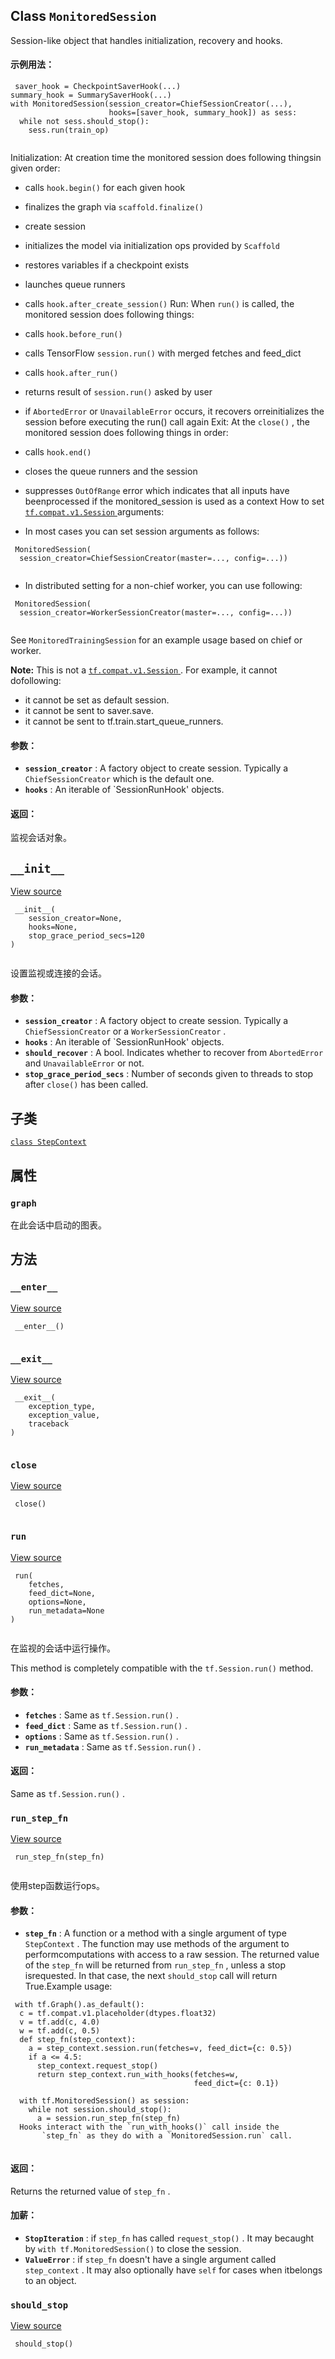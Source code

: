 

## Class  `MonitoredSession` 
Session-like object that handles initialization, recovery and hooks.

#### 示例用法：


```
 saver_hook = CheckpointSaverHook(...)
summary_hook = SummarySaverHook(...)
with MonitoredSession(session_creator=ChiefSessionCreator(...),
                      hooks=[saver_hook, summary_hook]) as sess:
  while not sess.should_stop():
    sess.run(train_op)
 
```

Initialization: At creation time the monitored session does following thingsin given order:

- calls  `hook.begin()`  for each given hook
- finalizes the graph via  `scaffold.finalize()` 
- create session
- initializes the model via initialization ops provided by  `Scaffold` 
- restores variables if a checkpoint exists
- launches queue runners
- calls  `hook.after_create_session()` 
Run: When  `run()`  is called, the monitored session does following things:

- calls  `hook.before_run()` 
- calls TensorFlow  `session.run()`  with merged fetches and feed_dict
- calls  `hook.after_run()` 
- returns result of  `session.run()`  asked by user
- if  `AbortedError`  or  `UnavailableError`  occurs, it recovers orreinitializes the session before executing the run() call again
Exit: At the  `close()` , the monitored session does following things in order:

- calls  `hook.end()` 
- closes the queue runners and the session
- suppresses  `OutOfRange`  error which indicates that all inputs have beenprocessed if the monitored_session is used as a context
How to set [ `tf.compat.v1.Session` ](https://tensorflow.google.cn/api_docs/python/tf/compat/v1/Session) arguments:

- In most cases you can set session arguments as follows:


```
 MonitoredSession(
  session_creator=ChiefSessionCreator(master=..., config=...))
 
```

- In distributed setting for a non-chief worker, you can use following:


```
 MonitoredSession(
  session_creator=WorkerSessionCreator(master=..., config=...))
 
```

See  `MonitoredTrainingSession`  for an example usage based on chief or worker.


**Note:**  This is not a [ `tf.compat.v1.Session` ](https://tensorflow.google.cn/api_docs/python/tf/compat/v1/Session). For example, it cannot dofollowing:
- it cannot be set as default session.
- it cannot be sent to saver.save.
- it cannot be sent to tf.train.start_queue_runners.


#### 参数：
- **`session_creator`** : A factory object to create session. Typically a `ChiefSessionCreator`  which is the default one.
- **`hooks`** : An iterable of `SessionRunHook' objects.


#### 返回：
监视会话对象。

##  `__init__` 
[View source](https://github.com/tensorflow/tensorflow/blob/r2.0/tensorflow/python/training/monitored_session.py#L1006-L1014)

```
 __init__(
    session_creator=None,
    hooks=None,
    stop_grace_period_secs=120
)
 
```

设置监视或连接的会话。

#### 参数：
- **`session_creator`** : A factory object to create session. Typically a `ChiefSessionCreator`  or a  `WorkerSessionCreator` .
- **`hooks`** : An iterable of `SessionRunHook' objects.
- **`should_recover`** : A bool. Indicates whether to recover from  `AbortedError` and  `UnavailableError`  or not.
- **`stop_grace_period_secs`** : Number of seconds given to threads to stop after `close()`  has been called.


## 子类
[ `class StepContext` ](https://tensorflow.google.cn/api_docs/python/tf/compat/v1/train/MonitoredSession/StepContext)

## 属性


###  `graph` 
在此会话中启动的图表。

## 方法


###  `__enter__` 
[View source](https://github.com/tensorflow/tensorflow/blob/r2.0/tensorflow/python/training/monitored_session.py#L855-L856)

```
 __enter__()
 
```

###  `__exit__` 
[View source](https://github.com/tensorflow/tensorflow/blob/r2.0/tensorflow/python/training/monitored_session.py#L858-L863)

```
 __exit__(
    exception_type,
    exception_value,
    traceback
)
 
```

###  `close` 
[View source](https://github.com/tensorflow/tensorflow/blob/r2.0/tensorflow/python/training/monitored_session.py#L852-L853)

```
 close()
 
```

###  `run` 
[View source](https://github.com/tensorflow/tensorflow/blob/r2.0/tensorflow/python/training/monitored_session.py#L736-L754)

```
 run(
    fetches,
    feed_dict=None,
    options=None,
    run_metadata=None
)
 
```

在监视的会话中运行操作。

This method is completely compatible with the  `tf.Session.run()`  method.

#### 参数：
- **`fetches`** : Same as  `tf.Session.run()` .
- **`feed_dict`** : Same as  `tf.Session.run()` .
- **`options`** : Same as  `tf.Session.run()` .
- **`run_metadata`** : Same as  `tf.Session.run()` .


#### 返回：
Same as  `tf.Session.run()` .

###  `run_step_fn` 
[View source](https://github.com/tensorflow/tensorflow/blob/r2.0/tensorflow/python/training/monitored_session.py#L756-L810)

```
 run_step_fn(step_fn)
 
```

使用step函数运行ops。

#### 参数：
- **`step_fn`** : A function or a method with a single argument of type `StepContext` .  The function may use methods of the argument to performcomputations with access to a raw session.  The returned value of the `step_fn`  will be returned from  `run_step_fn` , unless a stop isrequested.  In that case, the next  `should_stop`  call will return True.Example usage:


```
 with tf.Graph().as_default():
  c = tf.compat.v1.placeholder(dtypes.float32)
  v = tf.add(c, 4.0)
  w = tf.add(c, 0.5)
  def step_fn(step_context):
    a = step_context.session.run(fetches=v, feed_dict={c: 0.5})
    if a <= 4.5:
      step_context.request_stop()
      return step_context.run_with_hooks(fetches=w,
                                         feed_dict={c: 0.1})

  with tf.MonitoredSession() as session:
    while not session.should_stop():
      a = session.run_step_fn(step_fn)
  Hooks interact with the `run_with_hooks()` call inside the
       `step_fn` as they do with a `MonitoredSession.run` call.
 
```

#### 返回：
Returns the returned value of  `step_fn` .

#### 加薪：
- **`StopIteration`** : if  `step_fn`  has called  `request_stop()` .  It may becaught by  `with tf.MonitoredSession()`  to close the session.
- **`ValueError`** : if  `step_fn`  doesn't have a single argument called `step_context` . It may also optionally have  `self`  for cases when itbelongs to an object.


###  `should_stop` 
[View source](https://github.com/tensorflow/tensorflow/blob/r2.0/tensorflow/python/training/monitored_session.py#L849-L850)

```
 should_stop()
 
```


